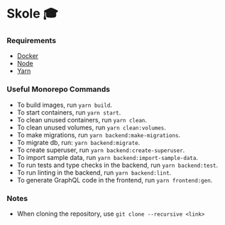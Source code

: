 # Skole :mortar_board:

### Requirements

- [Docker](https://www.docker.com/)
- [Node](https://nodejs.org/en/)
- [Yarn](https://yarnpkg.com/lang/en/)

### Useful Monorepo Commands

- To build images, run `yarn build`.
- To start containers, run `yarn start`.
- To clean unused containers, run `yarn clean`.
- To clean unused volumes, run `yarn clean:volumes`.
- To make migrations, run `yarn backend:make-migrations`.
- To migrate db, run: `yarn backend:migrate`.
- To create superuser, run `yarn backend:create-superuser`.
- To import sample data, run `yarn backend:import-sample-data`.
- To run tests and type checks in the backend, run `yarn backend:test`.
- To run linting in the backend, run `yarn backend:lint`.
- To generate GraphQL code in the frontend, run `yarn frontend:gen`.

### Notes

- When cloning the repository, use `git clone --recursive <link>`
